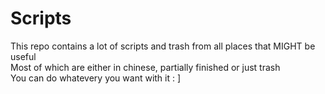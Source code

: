 # Scripts

This repo contains a lot of scripts and trash from all places that MIGHT be useful <br />
Most of which are either in chinese, partially finished or just trash <br />
You can do whatevery you want with it : ]

